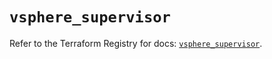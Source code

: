 # `vsphere_supervisor`

Refer to the Terraform Registry for docs: [`vsphere_supervisor`](https://registry.terraform.io/providers/hashicorp/vsphere/2.11.0/docs/resources/supervisor).
